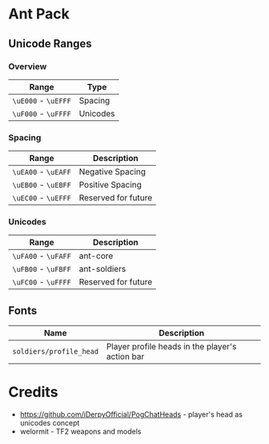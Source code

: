 # Ant Pack

## Unicode Ranges

### Overview

| Range               | Type                        |
|---------------------|-----------------------------|
| `\uE000` - `\uEFFF` | Spacing                     |
| `\uF000` - `\uFFFF` | Unicodes                    |

### Spacing

| Range               | Description         |
|---------------------|---------------------|
| `\uEA00` - `\uEAFF` | Negative Spacing    |
| `\uEB00` - `\uEBFF` | Positive Spacing    |
| `\uEC00` - `\uEFFF` | Reserved for future |

### Unicodes

| Range               | Description         |
|---------------------|---------------------|
| `\uFA00` - `\uFAFF` | ant-core            |
| `\uFB00` - `\uFBFF` | ant-soldiers        |
| `\uFC00` - `\uFFFF` | Reserved for future |

## Fonts

| Name                    | Description                                     |
|-------------------------|-------------------------------------------------|
| `soldiers/profile_head` | Player profile heads in the player's action bar |

# Credits

- https://github.com/iDerpyOfficial/PogChatHeads - player's head as unicodes concept
- welormit - TF2 weapons and models